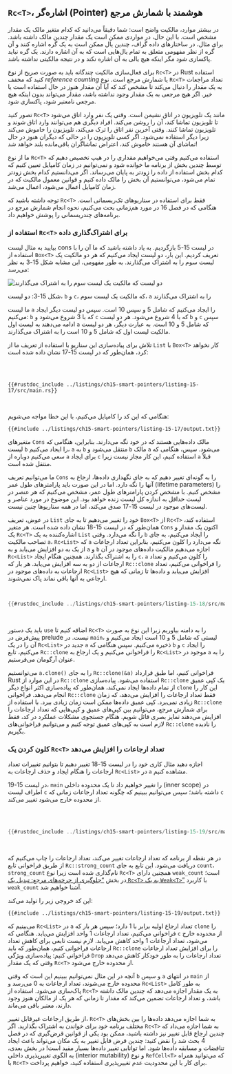 ## `Rc<T>`، اشاره‌گر (Pointer) هوشمند با شمارش مرجع

در بیشتر موارد، مالکیت واضح است: شما دقیقاً می‌دانید که کدام متغیر مالک یک مقدار مشخص است. با این حال، در مواردی 
ممکن است یک مقدار چندین مالک داشته باشد. برای مثال، در ساختارهای داده گراف، چندین یال ممکن است به یک گره 
اشاره کنند و آن گره از نظر مفهومی متعلق به تمام یال‌هایی است که به آن اشاره دارند. یک گره نباید پاکسازی شود مگر 
اینکه هیچ یالی به آن اشاره نکند و در نتیجه مالکیتی نداشته باشد.

برای فعال‌سازی مالکیت چندگانه باید به صورت صریح از نوع `Rc<T>` در Rust استفاده کنید که مخفف 
_reference counting_ یا شمارش مرجع است. نوع `Rc<T>` تعداد مراجعات به یک مقدار را دنبال می‌کند تا مشخص کند که آیا 
آن مقدار هنوز در حال استفاده است یا خیر. اگر هیچ مرجعی به یک مقدار وجود نداشته باشد، مقدار می‌تواند بدون اینکه 
هیچ مرجعی نامعتبر شود، پاکسازی شود.

تصور کنید `Rc<T>` مانند یک تلویزیون در اتاق نشیمن است. وقتی یک نفر وارد اتاق می‌شود تا تلویزیون تماشا کند، آن را 
روشن می‌کند. افراد دیگری هم می‌توانند وارد اتاق شوند و تلویزیون تماشا کنند. وقتی آخرین نفر اتاق را ترک می‌کند، 
تلویزیون را خاموش می‌کند زیرا دیگر استفاده نمی‌شود. اگر کسی تلویزیون را در حالی که دیگران هنوز در حال تماشای آن 
هستند خاموش کند، اعتراض تماشاگران باقی‌مانده بلند خواهد شد!

ما از نوع `Rc<T>` استفاده می‌کنیم وقتی می‌خواهیم مقداری را در هیپ تخصیص دهیم که توسط چندین بخش از برنامه ما 
خوانده شود و نمی‌توانیم در زمان کامپایل تعیین کنیم که کدام بخش استفاده از داده را زودتر به پایان می‌رساند. اگر 
می‌دانستیم کدام بخش زودتر تمام می‌شود، می‌توانستیم آن بخش را مالک داده کنیم و قوانین معمول مالکیت که در زمان 
کامپایل اعمال می‌شود، اعمال می‌شد.

توجه داشته باشید که `Rc<T>` فقط برای استفاده در سناریوهای تک‌ریسمانی است. هنگامی که در فصل 16 در مورد 
هم‌زمانی بحث می‌کنیم، نحوه انجام شمارش مرجع در برنامه‌های چندریسمانی را پوشش خواهیم داد.

### استفاده از `Rc<T>` برای اشتراک‌گذاری داده

بیایید به مثال لیست cons در لیست 15-5 بازگردیم. به یاد داشته باشید که ما آن را با استفاده از `Box<T>` تعریف 
کردیم. این بار، دو لیست ایجاد می‌کنیم که هر دو مالکیت یک لیست سوم را به اشتراک می‌گذارند. به طور مفهومی، این 
مشابه شکل 15-3 به نظر می‌رسد:

<img alt="دو لیست که مالکیت یک لیست سوم را به اشتراک می‌گذارند" src="img/trpl15-03.svg" class="center" />

<span class="caption">شکل 15-3: دو لیست، `b` و `c`، که مالکیت یک لیست سوم، `a` را به اشتراک می‌گذارند</span>

ما لیست `a` را ایجاد می‌کنیم که شامل 5 و سپس 10 است. سپس دو لیست دیگر ایجاد می‌کنیم: `b` که با 3 شروع می‌شود و 
`c` که با 4 شروع می‌شود. هر دو لیست `b` و `c` سپس ادامه می‌دهند به لیست اول `a` که شامل 5 و 10 است. به عبارت 
دیگر، هر دو لیست مالکیت لیست اول که شامل 5 و 10 است را به اشتراک می‌گذارند.

تلاش برای پیاده‌سازی این سناریو با استفاده از تعریف ما از `List` با `Box<T>` کار نخواهد کرد، همان‌طور که در لیست 
15-17 نشان داده شده است:

<Listing number="15-17" file-name="src/main.rs" caption="نشان دادن اینکه نمی‌توانیم دو لیست با استفاده از `Box<T>` داشته باشیم که سعی در اشتراک‌گذاری مالکیت یک لیست سوم دارند"> 


```rust,ignore,does_not_compile
{{#rustdoc_include ../listings/ch15-smart-pointers/listing-15-17/src/main.rs}}
```

</Listing>

هنگامی که این کد را کامپایل می‌کنیم، با این خطا مواجه می‌شویم:

```console
{{#include ../listings/ch15-smart-pointers/listing-15-17/output.txt}}
```

متغیرهای `Cons` مالک داده‌هایی هستند که در خود نگه می‌دارند. بنابراین، هنگامی که لیست `b` را ایجاد می‌کنیم، 
`a` به `b` منتقل می‌شود و `b` مالک `a` می‌شود. سپس، هنگامی که سعی می‌کنیم دوباره از `a` برای ایجاد `c` استفاده 
کنیم، این کار مجاز نیست زیرا `a` قبلاً منتقل شده است.

ما می‌توانیم تعریف `Cons` را به گونه‌ای تغییر دهیم که به جای نگهداری داده‌ها، ارجاع به آنها را نگه دارد. اما در 
این صورت باید پارامترهای طول عمر (lifetime parameters) را مشخص کنیم. با مشخص کردن پارامترهای طول عمر، مشخص 
می‌کنیم که هر عنصر در لیست حداقل به اندازه کل لیست زنده خواهد بود. این موضوع در مورد عناصر و لیست‌های موجود در 
لیست 15-17 صدق می‌کند، اما در همه سناریوها چنین نیست.

در عوض، تعریف `List` خود را تغییر می‌دهیم تا به جای `Box<T>` از `Rc<T>` استفاده کند، همان‌طور که در لیست 15-18 
نشان داده شده است. هر متغیر `Cons` اکنون یک مقدار و یک `Rc<T>` اشاره‌کننده به یک `List` را نگه می‌دارد. وقتی `b` 
را ایجاد می‌کنیم، به جای تصاحب مالکیت `a`، `Rc<List>` که `a` نگه می‌دارد را کلون می‌کنیم، بنابراین تعداد 
ارجاعات از یک به دو افزایش می‌یابد و به `a` و `b` اجازه می‌دهیم مالکیت داده‌های موجود در آن `Rc<List>` را به 
اشتراک بگذارند. همچنین هنگام ایجاد `c`، `a` را کلون می‌کنیم و تعداد ارجاعات از دو به سه افزایش می‌یابد. هر بار 
که `Rc::clone` را فراخوانی می‌کنیم، تعداد ارجاعات به داده‌های موجود در `Rc<List>` افزایش می‌یابد و داده‌ها تا 
زمانی که هیچ ارجاعی به آنها باقی نماند پاک نمی‌شوند.

<Listing number="15-18" file-name="src/main.rs" caption="تعریفی از `List` که از `Rc<T>` استفاده می‌کند">

```rust
{{#rustdoc_include ../listings/ch15-smart-pointers/listing-15-18/src/main.rs}}
```

</Listing>

باید یک دستور `use` اضافه کنیم تا `Rc<T>` را به دامنه بیاوریم زیرا این نوع به صورت پیش‌فرض در prelude نیست. 
در `main`، لیستی که شامل 5 و 10 است ایجاد می‌کنیم و آن را در یک `Rc<List>` جدید در `a` ذخیره می‌کنیم. سپس 
هنگامی که `b` و `c` را ایجاد می‌کنیم، تابع `Rc::clone` را فراخوانی می‌کنیم و یک ارجاع به `Rc<List>` موجود در 
`a` را به عنوان آرگومان می‌فرستیم.

می‌توانستیم `a.clone()` را به جای `Rc::clone(&a)` فراخوانی کنیم، اما طبق قرارداد Rust در این موارد از 
`Rc::clone` استفاده می‌شود. پیاده‌سازی `Rc::clone` یک کپی عمیق از تمام داده‌ها ایجاد نمی‌کند، همان‌طور که 
پیاده‌سازی اکثر انواع دیگر `clone` این کار را انجام می‌دهد. فراخوانی `Rc::clone` فقط تعداد ارجاعات را افزایش 
می‌دهد، که زمان زیادی نمی‌برد. کپی عمیق داده‌ها ممکن است زمان زیادی ببرد. با استفاده از `Rc::clone` برای شمارش 
مرجع، می‌توانیم بین کپی‌های عمیق و کپی‌هایی که تعداد ارجاعات را افزایش می‌دهند تمایز بصری قائل شویم. هنگام 
جستجوی مشکلات عملکرد در کد، فقط لازم است به کپی‌های عمیق توجه کنیم و می‌توانیم فراخوانی‌های `Rc::clone` را 
نادیده بگیریم.

### کلون کردن یک `Rc<T>` تعداد ارجاعات را افزایش می‌دهد

اجازه دهید مثال کاری خود را در لیست 15-18 تغییر دهیم تا بتوانیم تغییرات تعداد ارجاعات را هنگام ایجاد و حذف 
ارجاعات به `Rc<List>` در `a` مشاهده کنیم.

در لیست 15-19، `main` را تغییر خواهیم داد تا یک محدوده داخلی (inner scope) در اطراف لیست `c` داشته باشد؛ 
سپس می‌توانیم ببینیم که چگونه تعداد ارجاعات زمانی که `c` از محدوده خارج می‌شود تغییر می‌کند.

<Listing number="15-19" file-name="src/main.rs" caption="چاپ تعداد ارجاعات"> 

```rust
{{#rustdoc_include ../listings/ch15-smart-pointers/listing-15-19/src/main.rs:here}}
```

</Listing>

در هر نقطه از برنامه که تعداد ارجاعات تغییر می‌کند، تعداد ارجاعات را چاپ می‌کنیم که از طریق فراخوانی تابع 
`Rc::strong_count` دریافت می‌شود. این تابع به جای `count`، `strong_count` نام‌گذاری شده است زیرا نوع `Rc<T>` 
همچنین دارای `weak_count` است؛ در بخش [“جلوگیری از چرخه‌های مرجع: تبدیل یک `Rc<T>` به یک 
`Weak<T>`”][preventing-ref-cycles]<!-- ignore --> با کاربرد `weak_count` آشنا خواهیم شد.

این کد خروجی زیر را تولید می‌کند:

```console
{{#include ../listings/ch15-smart-pointers/listing-15-19/output.txt}}
```

می‌بینیم که `Rc<List>` در `a` تعداد ارجاع اولیه برابر با 1 دارد؛ سپس هر بار که `clone` را فراخوانی می‌کنیم، 
تعداد ارجاعات 1 واحد افزایش می‌یابد. هنگامی که `c` از محدوده خارج می‌شود، تعداد ارجاعات 1 واحد کاهش می‌یابد. 
لازم نیست تابعی برای کاهش تعداد ارجاعات فراخوانی کنیم، همان‌طور که باید `Rc::clone` را برای افزایش تعداد 
ارجاعات فراخوانی کنیم: پیاده‌سازی ویژگی `Drop` تعداد ارجاعات را به طور خودکار کاهش می‌دهد وقتی که یک مقدار 
`Rc<T>` از محدوده خارج می‌شود.

آنچه در این مثال نمی‌توانیم ببینیم این است که وقتی `b` و سپس `a` در انتهای `main` از محدوده خارج می‌شوند، تعداد 
ارجاعات به 0 می‌رسد و `Rc<List>` به طور کامل پاک‌سازی می‌شود. استفاده از `Rc<T>` به یک مقدار اجازه می‌دهد که 
چندین مالک داشته باشد، و تعداد ارجاعات تضمین می‌کند که مقدار تا زمانی که هر یک از مالکان هنوز وجود دارند، معتبر 
باقی می‌ماند.

از طریق ارجاعات غیرقابل تغییر، `Rc<T>` به شما اجازه می‌دهد داده‌ها را بین بخش‌های مختلف برنامه خود برای 
خواندن به اشتراک بگذارید. اگر `Rc<T>` به شما اجازه می‌داد که چندین ارجاع قابل تغییر نیز داشته باشید، ممکن بود 
یکی از قوانین قرض‌گیری که در فصل 4 بحث شد را نقض کنید: چندین قرض قابل تغییر به یک مکان می‌تواند باعث ایجاد 
تناقضات و مسابقه داده‌ها شود. اما توانایی تغییر داده‌ها بسیار مفید است! در بخش بعدی، به الگوی تغییر‌پذیری داخلی 
(interior mutability) و نوع `RefCell<T>` که می‌توانید همراه با `Rc<T>` برای کار با این محدودیت عدم تغییر‌پذیری 
استفاده کنید، خواهیم پرداخت.

[preventing-ref-cycles]: ch15-06-reference-cycles.html#preventing-reference-cycles-turning-an-rct-into-a-weakt